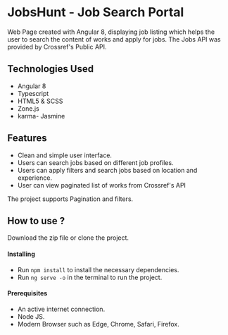# JobsHunt - Job Search Portal

Web Page created with Angular 8, displaying job listing which helps the user to search the content of works and apply for jobs.
The Jobs API was provided by Crossref's Public API.


## Technologies Used

 - Angular 8
 - Typescript
 - HTML5 & SCSS
 - Zone.js
 - karma- Jasmine 
 
 ## Features
 
 - Clean and simple user interface.
 - Users can search jobs based on different job profiles.
 - Users can apply filters and search jobs based on location and experience.
 - User can view paginated list of works from Crossref's API


The project supports Pagination and filters.

## How to use ?

Download the zip file or clone the project.

#### Installing

 - Run `npm install` to install the necessary dependencies. 
 - Run `ng serve -o`  in the terminal to run the project.

#### Prerequisites

- An active internet connection.
- Node JS.
- Modern Browser such as Edge, Chrome, Safari, Firefox.



